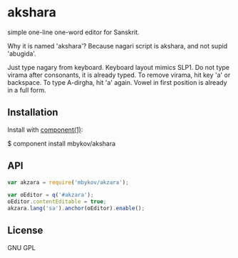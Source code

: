 # akshara

simple one-line one-word editor for Sanskrit.

Why it is named 'akshara'? Because nagari script is akshara, and not supid 'abugida'.

Just type nagary from keyboard. Keyboard layout mimics SLP1. Do not type virama after consonants, it is already typed. To remove virama, hit key 'a' or backspace. To type A-dirgha, hit 'a' again. Vowel in first position is already in a full form.

## Installation

Install with [component(1)](http://component.io):

$ component install mbykov/akshara

## API

````javascript
var akzara = require('mbykov/akzara');
````


````javascript
var oEditor = q('#akzara');
oEditor.contentEditable = true;
akzara.lang('sa').anchor(oEditor).enable();
````


## License

  GNU GPL
